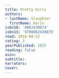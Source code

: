 ```yaml
---
title: Pretty Girls
authors:
- lastName: Slaughter
  firstName: Karin
isbn10: '0062430874'
isbn13: '9780062430878'
read: 2016-08-22
rating: 3
yearPublished: 2015
reading: false
asin:
subtitle:
narrators:
cover:
---
```

